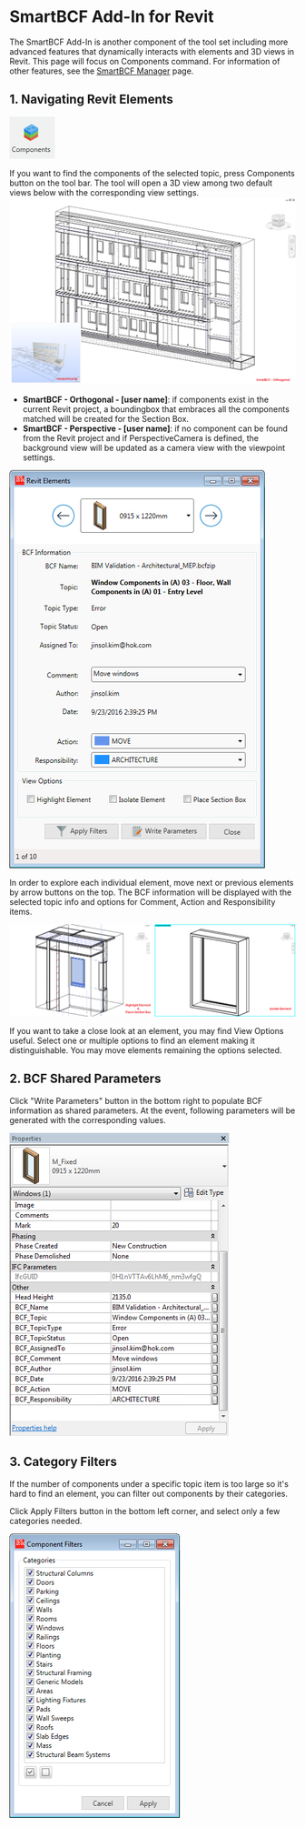 # SmartBCF Add-In for Revit
The SmartBCF Add-In is another component of the tool set including more advanced features that dynamically interacts with elements and 3D views in Revit. This page will focus on Components command. For information of other features, see the [SmartBCF Manager](smartbcf_manager.md) page.


## 1. Navigating Revit Elements
![](Images/Component.png)

If you want to find the components of the selected topic, press Components button on the tool bar. The tool will open a 3D view among two default views below with the corresponding view settings.
![](Images/Views.png)

* **SmartBCF - Orthogonal - [user name]**: if components exist in the current Revit project, a boundingbox that embraces all the components matched will be created for the Section Box.
* **SmartBCF - Perspective - [user name]**: if no component can be found from the Revit project and if PerspectiveCamera is defined, the background view will be updated as a camera view with the viewpoint settings.

![](Images/aComponent.png)

In order to explore each individual element, move next or previous elements by arrow buttons on the top.  The BCF information will be displayed with the selected topic info and options for Comment, Action and Responsibility items.

![](Images/ViewOptions.png)

If you want to take a close look at an element, you may find View Options useful. Select one or multiple  options to find an element making it distinguishable. You may move elements remaining the options selected.


## 2. BCF Shared Parameters
Click "Write Parameters" button in the bottom right to populate BCF information as shared parameters. At the event, following parameters will be generated with the corresponding values.


![](Images/BCFParameters.png)

## 3. Category Filters
If the number of components under a specific topic item is too large so it's hard to find an element, you can filter out components by their categories. 

Click Apply Filters button in the bottom left corner, and select only a few categories needed.


![](Images/CategoryFilter.png)




